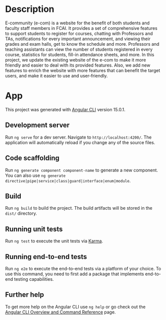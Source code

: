 # Description 
E-community (e-com) is a website for the benefit of both students and 
faculty staff members in FCAI. It provides a set of comprehensive 
features to support students to register for courses, chatting with Professors and TAs, notifications for every important announcement, and viewing their 
grades and exam halls, get to know the schedule and more. 
Professors and teaching assistants can view the number of students 
registered in every course, statistics for students, fill-in attendance sheets, and more. In this 
project, we update the existing website of the e-com to make it more 
friendly and easier to deal with its provided features. Also, we add 
new features to enrich the website with more features that can 
benefit the target users, and make it easier to use and user-friendly.

# App

This project was generated with [Angular CLI](https://github.com/angular/angular-cli) version 15.0.1.

## Development server

Run `ng serve` for a dev server. Navigate to `http://localhost:4200/`. The application will automatically reload if you change any of the source files.

## Code scaffolding

Run `ng generate component component-name` to generate a new component. You can also use `ng generate directive|pipe|service|class|guard|interface|enum|module`.

## Build

Run `ng build` to build the project. The build artifacts will be stored in the `dist/` directory.

## Running unit tests

Run `ng test` to execute the unit tests via [Karma](https://karma-runner.github.io).

## Running end-to-end tests

Run `ng e2e` to execute the end-to-end tests via a platform of your choice. To use this command, you need to first add a package that implements end-to-end testing capabilities.

## Further help

To get more help on the Angular CLI use `ng help` or go check out the [Angular CLI Overview and Command Reference](https://angular.io/cli) page.
